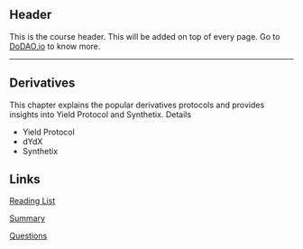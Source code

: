 ## Header
This is the course header. This will be added on top of every page. Go to [DoDAO.io](https://www.dodao.io) to know more.

---

## Derivatives
 
This chapter explains the popular derivatives protocols and provides insights into Yield Protocol and Synthetix.
Details 
* Yield Protocol
* dYdX
* Synthetix


## Links
[Reading List](./../../generated/readings/derivatives.md)

[Summary](./../../generated/summaries/derivatives.md)

[Questions](./../../generated/questions/derivatives.md)